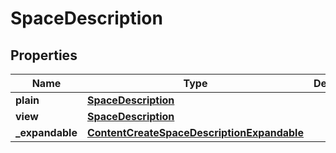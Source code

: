 # SpaceDescription

## Properties
Name | Type | Description | Notes
------------ | ------------- | ------------- | -------------
**plain** | [**SpaceDescription**](SpaceDescription.md) |  |  [optional]
**view** | [**SpaceDescription**](SpaceDescription.md) |  |  [optional]
**_expandable** | [**ContentCreateSpaceDescriptionExpandable**](ContentCreateSpaceDescriptionExpandable.md) |  |  [optional]

